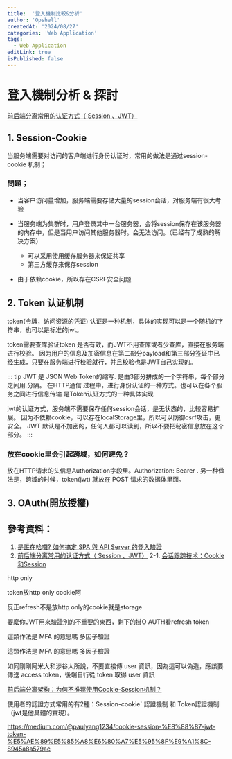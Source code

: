 ```yaml
---
title:  '登入機制比較&分析'
author: 'Opshell'
createdAt: '2024/08/27'
categories: 'Web Application'
tags:
  - Web Application
editLink: true
isPublished: false
---
```


# 登入機制分析 & 探討

[前后端分离常用的认证方式（ Session 、JWT）](https://juejin.cn/post/6972395146599989279)

## 1. Session-Cookie
当服务端需要对访问的客户端进行身份认证时，常用的做法是通过session-cookie 机制；

### 問題；
- 当客户访问量增加，服务端需要存储大量的session会话，对服务端有很大考验
- 当服务端为集群时，用户登录其中一台服务器，会将session保存在该服务器的内存中，但是当用户访问其他服务器时。会无法访问。（已经有了成熟的解决方案）
    - 可以采用使用缓存服务器来保证共享
    - 第三方缓存来保存session

- 由于依赖cookie，所以存在CSRF安全问题

## 2. Token 认证机制
token(令牌，访问资源的凭证) 认证是一种机制，具体的实现可以是一个随机的字符串，也可以是标准的jwt。

token需要查库验证token 是否有效，而JWT不用查库或者少查库，直接在服务端进行校验。
因为用户的信息及加密信息在第二部分payload和第三部分签证中已经生成，只要在服务端进行校验就行，并且校验也是JWT自己实现的。

::: tip
JWT 是 JSON Web Token的缩写.
是由3部分拼成的一个字符串，每个部分之间用.分隔。
在HTTP通信 过程中，进行身份认证的一种方式。也可以在各个服务之间进行信息传输
是Token认证方式的一种具体实现

jwt的认证方式，服务端不需要保存任何session会话，是无状态的，比较容易扩展。
因为不依赖cookie，可以存在localStorage里，所以可以防御csrf攻击，更安全。
JWT 默认是不加密的，任何人都可以读到，所以不要把秘密信息放在这个部分。
:::

### 放在cookie里会引起跨域，如何避免？
放在HTTP请求的头信息Authorization字段里。Authorization: Bearer <token>.
另一种做法是，跨域的时候，token(jwt) 就放在 POST 请求的数据体里面。

## 3. OAuth(開放授權)

## 參考資料：
1. [是誰在哈囉? 如何搞定 SPA 與 API Server 的登入驗證](https://5xcampus.com/posts/hello-spa-rails-api-server.html?srsltid=AfmBOoppOY6k8YAlRwwzoovB0v6oa3Uao95lEf6SysnKh-HDJfl33qhg)
2. [前后端分离常用的认证方式（ Session 、JWT）](https://juejin.cn/post/6972395146599989279)
2-1. [会话跟踪技术：Cookie 和Session](https://juejin.cn/post/6973982725493506085/)

http only

token放http only cookie阿

反正refresh不是放http only的cookie就是storage

要麼你JWT用來驗證別的不重要的東西，剩下的掛O AUTH看refresh token

這類作法是 MFA 的意思嗎 多因子驗證

這類作法是 MFA 的意思嗎 多因子驗證

如同剛剛阿米大和涉谷大所說，不要直接傳 user 資訊，因為這可以偽造，應該要傳送 access token，後端自行從 token 取得 user 資訊

[前后端分离架构：为何不推荐使用Cookie-Session机制？](https://blog.csdn.net/xycxycooo/article/details/141256384)

使用者的認證方式常用的有2種：Session-cookie` 認證機制 和 Token認證機制（jwt是他具體的實現）。

https://medium.com/@paulyang1234/cookie-session-%E8%88%87-jwt-token-%E5%AE%89%E5%85%A8%E6%80%A7%E5%95%8F%E9%A1%8C-8945a8a579ac
